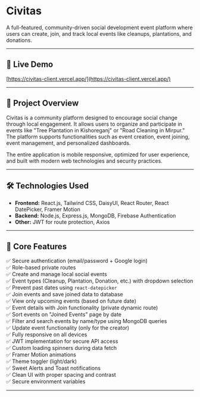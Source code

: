 # Civitas

A full-featured, community-driven social development event platform where users can create, join, and track local events like cleanups, plantations, and donations.

---

## 🚀 Live Demo

[https://civitas-client.vercel.app/](https://civitas-client.vercel.app/)

---

## 📝 Project Overview

Civitas is a community platform designed to encourage social change through local engagement. It allows users to organize and participate in events like "Tree Plantation in Kishoreganj" or "Road Cleaning in Mirpur." The platform supports functionalities such as event creation, event joining, event management, and personalized dashboards.

The entire application is mobile responsive, optimized for user experience, and built with modern web technologies and security practices.

---

## 🛠️ Technologies Used

- **Frontend:** React.js, Tailwind CSS, DaisyUI, React Router, React DatePicker, Framer Motion
- **Backend:** Node.js, Express.js, MongoDB, Firebase Authentication
- **Other:** JWT for route protection, Axios

---

## 🌟 Core Features

✅ Secure authentication (email/password + Google login)  
✅ Role-based private routes  
✅ Create and manage local social events  
✅ Event types (Cleanup, Plantation, Donation, etc.) with dropdown selection  
✅ Prevent past dates using `react-datepicker`  
✅ Join events and save joined data to database  
✅ View only upcoming events (based on future date)  
✅ Event details with Join functionality (private dynamic route)  
✅ Sort events on "Joined Events" page by date  
✅ Filter and search events by name/type using MongoDB queries  
✅ Update event functionality (only for the creator)  
✅ Fully responsive on all devices  
✅ JWT implementation for secure API access  
✅ Custom loading spinners during data fetch  
✅ Framer Motion animations  
✅ Theme toggler (light/dark)  
✅ Sweet Alerts and Toast notifications  
✅ Clean UI with proper spacing and contrast  
✅ Secure environment variables

---




